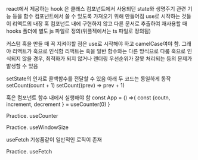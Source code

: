 react에서 제공하는 hook 은 클래스 컴포넌트에서 사용되던 state와 생명주기 관련 기능 등을 함수 컴포넌트에서 쓸 수 있도록 가져오기 위해 만들어짐
use로 시작하는 것들이 리액트의 내장 훅
컴포넌트 내에 구현하지 않고 다른 문서로 추출하여 재사용할 때 
hooks 폴더에 별도 js 파일로 정의(위플젝에서는 ts 파일로 정의됨)

커스텀 훅을 만들 때 꼭 지켜야할 점은 use로 시작해야 하고 camelCase여야 함. 그래야 리액트가 훅으로 인식함
리액트는 훅을 일반 함수와는 다른 방식으로 다룸
훅으로 인식되지 않을 경우, 최적화가 되지 않거나 렌더링 우선순위가 잘못 처리되는 등의 문제가 발생할 수 있음


setState의 인자로 콜백함수를 전달할 수 있음
아래 두 코드는 동일하게 동작
setCount(count + 1)
setCount((prev) => prev + 1)

훅은 컴포넌트 함수 내에서 실행해야 함
const App = () =>{
	const {coutn, increment, decrement } = useCounter(0)
}

Practice. useCounter

Practice. useWindowSize

useFetch
기성품같이 일반적인 로직이 존재

Practice. useFetch